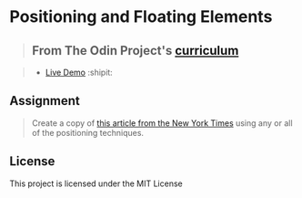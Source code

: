 # Positioning and Floating Elements

> ## From The Odin Project's [curriculum](https://www.theodinproject.com/courses/html5-and-css3/lessons/positioning-and-floating-elements)

> - [Live Demo](https://igorashs.github.io/positioning-and-floating-elements/) :shipit:

## Assignment

> Create a copy of [this article from the New York Times](https://www.nytimes.com/2014/03/18/science/space/detection-of-waves-in-space-buttresses-landmark-theory-of-big-bang.html?_r=0) using any or all of the positioning techniques.

## License
This project is licensed under the MIT License
